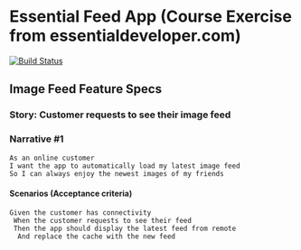 # Essential Feed App (Course Exercise from essentialdeveloper.com)

[![Build Status](https://travis-ci.com/arifinfrds/iOS-EssentialFeed.svg?branch=master)](https://travis-ci.com/arifinfrds/iOS-EssentialFeed)

## Image Feed Feature Specs

### Story: Customer requests to see their image feed

### Narrative #1

```
As an online customer
I want the app to automatically load my latest image feed
So I can always enjoy the newest images of my friends
```

#### Scenarios (Acceptance criteria)

```
Given the customer has connectivity
 When the customer requests to see their feed
 Then the app should display the latest feed from remote
  And replace the cache with the new feed
```

